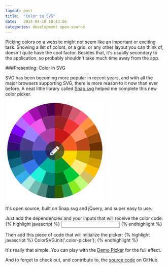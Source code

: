 ```yaml
---
layout: post
title:  "Color in SVG"
date:   2014-04-10 10:43:26
categories: development open-source
---
```


Picking colors on a website might not seem like an important or exciting task. Showing a list of colors, or a grid, or any other layout you can think of, doesn't quite have the cool factor. Besides that, it's usually secondary to the application, so probably shouldn't take much time away from the app.

###Presenting: Color in SVG

SVG has been becoming more popular in recent years, and with all the major browsers supporting SVG, there is more reason to it now than ever before. A neat little library called [Snap.svg](http://snapsvg.io/) helped me complete this new color picker.

![Color Picker](/assets/content/ColorPicker.png)

It's open source, built on Snap.svg and jQuery, and super easy to use.

Just add the dependencies and your inputs that will receive the color code:
{% highlight javascript %}
<input class="color-picker" name="color" />
{% endhighlight %}

Then add this piece of code that will initialize the picker:
{% highlight javascript %}
ColorSVG.init('.color-picker');
{% endhighlight %}

It's really that simple. You can play with the [Demo Picker](http://dolfelt.github.io/color-svg/#demo) for the full effect.

And to forget to check out, and contribute to, the [source code](https://github.com/dolfelt/color-svg) on GitHub.
